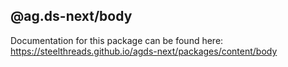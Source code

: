 ## @ag.ds-next/body

Documentation for this package can be found here: https://steelthreads.github.io/agds-next/packages/content/body
